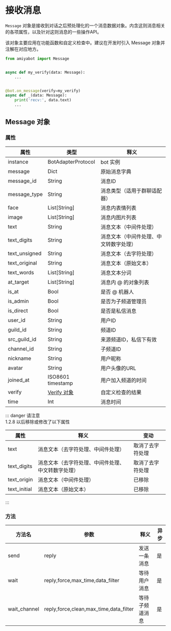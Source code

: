 # 接收消息

`Message` 对象是接收到对话之后预处理化的一个消息数据对象。内含这则消息相关的各项属性，以及针对这则消息的一些操作API。

该对象主要应用在功能函数和自定义检查中。建议在开发时引入 Message 对象并注解在对应地方。

```python {1}
from amiyabot import Message


async def my_verify(data: Message):
    ...


@bot.on_message(verify=my_verify)
async def _(data: Message):
    print('recv:', data.text)
    ...
```

## Message 对象

### 属性

| 属性            | 类型                                                                                            | 释义                  |
|---------------|-----------------------------------------------------------------------------------------------|---------------------|
| instance      | BotAdapterProtocol                                                                            | bot 实例              |
| message       | Dict                                                                                          | 原始消息字典              |
| message_id    | String                                                                                        | 消息ID                |
| message_type  | String                                                                                        | 消息类型（适用于群聊适配器）      |
| face          | List\[String]                                                                                 | 消息内表情列表             |
| image         | List\[String]                                                                                 | 消息内图片列表             |
| text          | String                                                                                        | 消息文本（中间件处理）         |
| text_digits   | String                                                                                        | 消息文本（中间件处理、中文转数字处理） |
| text_unsigned | String                                                                                        | 消息文本（去字符处理）         |
| text_original | String                                                                                        | 消息文本（原始文本）          |
| text_words    | List\[String]                                                                                 | 消息文本分词              |
| at_target     | List\[String]                                                                                 | 消息内 @ 的对象列表         |
| is_at         | Bool                                                                                          | 是否 @ 机器人            |
| is_admin      | Bool                                                                                          | 是否为子频道管理员           |
| is_direct     | Bool                                                                                          | 是否是私信消息             |
| user_id       | String                                                                                        | 用户ID                |
| guild_id      | String                                                                                        | 频道ID                |
| src_guild_id  | String                                                                                        | 来源频道ID，私信下有效        |
| channel_id    | String                                                                                        | 子频道ID               |
| nickname      | String                                                                                        | 用户昵称                |
| avatar        | String                                                                                        | 用户头像的URL            |
| joined_at     | ISO8601 timestamp                                                                             | 用户加入频道的时间           |
| verify        | [Verify 对象](/develop/basic/messageHandler.html#%E8%87%AA%E5%AE%9A%E4%B9%89%E6%A3%80%E6%9F%A5) | 自定义检查的结果            |
| time          | Int                                                                                           | 消息时间                |

::: danger 请注意<br>
1.2.8 以后移除或修改了以下属性

| 属性           | 释义                        | 变动       |
|--------------|---------------------------|----------|
| text         | 消息文本（去字符处理、中间件处理）         | 取消了去字符处理 |
| text_digits  | 消息文本（去字符处理、中间件处理、中文转数字处理） | 取消了去字符处理 |
| text_origin  | 消息文本（中间件处理）               | 已移除      |
| text_initial | 消息文本（原始文本）                | 已移除      |

:::

### 方法

| 方法名          | 参数                                     | 释义      | 异步  |
|--------------|----------------------------------------|---------|-----|
| send         | reply                                  | 发送一条消息  | 是   |
| wait         | reply,force,max_time,data_filter       | 等待用户消息  | 是   |
| wait_channel | reply,force,clean,max_time,data_filter | 等待子频道消息 | 是   |
